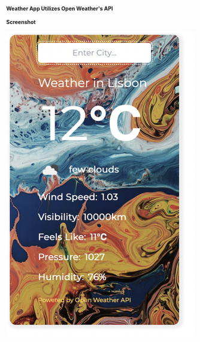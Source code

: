 
#### Weather App Utilizes Open Weather's API


#### Screenshot

![Alt text](asset/app.png "App Screenshot")
